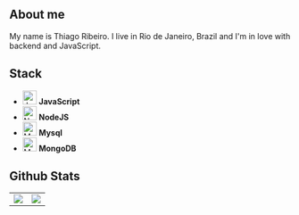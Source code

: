 ## About me
My name is Thiago Ribeiro. I live in Rio de Janeiro, Brazil and I'm in love with backend and JavaScript.

## Stack

- <img src="https://i.ibb.co/zJNtC3N/Javascript.png" alt="Javascript" width="25"> <b>JavaScript</b>
- <img src="https://i.ibb.co/VgCtTNj/Nodejs.png" alt="Nodejs" width="25"> <b>NodeJS</b>
- <img src="https://i.ibb.co/fD0SPLh/Mysql.png" alt="Mysql" width="25"> <b>Mysql</b>
- <img src="https://i.ibb.co/4K5ckbd/Mongodb.png" alt="Mongodb" width="25"> <b>MongoDB</b>

## Github Stats

<table>
    <tr>
        <td>
            <img src="https://github-readme-stats.vercel.app/api/top-langs/?username=Ribeir0o&theme=radical&layout=compact">
        </td>
        <td>
            <img src="https://github-readme-stats.vercel.app/api?username=Ribeir0o&show_icons=true&theme=radical">
        </td>
    </tr>

</table>
